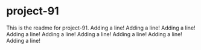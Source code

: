 # project-91

This is the readme for project-91.
Adding a line!
Adding a line!
Adding a line!
Adding a line!
Adding a line!
Adding a line!
Adding a line!
Adding a line!
Adding a line!

